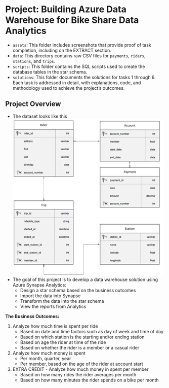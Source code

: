 # Project: Building Azure Data Warehouse for Bike Share Data Analytics
- `assets`: This folder includes screenshots that provide proof of task completion, including on the EXTRACT section.
- `data`: This directory contains raw CSV files for `payments`, `riders`, `stations`, and `trips`.
- `scripts`: This folder contains the SQL scripts used to create the database tables in the star schema.
- `solutions`: This folder documents the solutions for tasks 1 through 6. Each task is addressed in detail, with explanations, code, and methodology used to achieve the project’s outcomes.

## Project Overview
- The dataset looks like this
![Relational ERD for Divvy Bikeshare Dataset](divvy-erd.png)
- The goal of this project is to develop a data warehouse solution using Azure Synapse Analytics:
    - Design a star schema based on the business outcomes
    - Import the data into Synapse
    - Transform the data into the star schema
    - View the reports from Analytics

**The Business Outcomes:**
1. Analyze how much time is spent per ride
    - Based on date and time factors such as day of week and time of day
    - Based on which station is the starting and/or ending station
    - Based on age the rider at time of the ride
    - Based on whether the rider is a member or a casual rider
2. Analyze how much money is spent
    - Per month, quarter, year
    - Per member, based on the age of the rider at account start
3. EXTRA CREDIT - Analyze how much money in spent per member
    - Based on how many rides the rider averages per month
    - Based on how many minutes the rider spends on a bike per month
